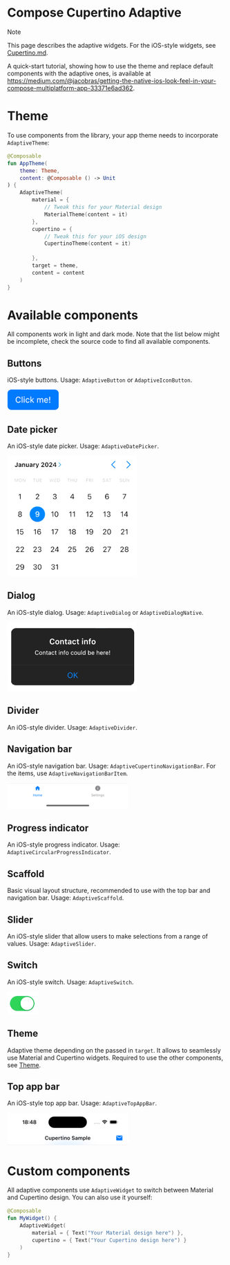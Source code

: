 # Compose Cupertino Adaptive

> [!NOTE]  
> This page describes the adaptive widgets. For the iOS-style widgets, see [Cupertino.md](Cupertino.md).

A quick-start tutorial, showing how to use the theme and replace default components with the adaptive ones, is available
at https://medium.com/@jacobras/getting-the-native-ios-look-feel-in-your-compose-multiplatform-app-33371e6ad362.

# Theme

To use components from the library, your app theme needs to incorporate `AdaptiveTheme`:

```kotlin
@Composable
fun AppTheme(
    theme: Theme,
    content: @Composable () -> Unit
) {
    AdaptiveTheme(
        material = {
            // Tweak this for your Material design
            MaterialTheme(content = it)
        },
        cupertino = {
            // Tweak this for your iOS design
            CupertinoTheme(content = it)

        },
        target = theme,
        content = content
    )
}
```

# Available components

All components work in light and dark mode. Note that the list below might be incomplete, check the source code to find
all
available components.

## Buttons

iOS-style buttons. Usage: `AdaptiveButton` or `AdaptiveIconButton`.

![](images/button.png)

## Date picker

An iOS-style date picker. Usage: `AdaptiveDatePicker`.

![](images/datepicker.png)

## Dialog

An iOS-style dialog. Usage: `AdaptiveDialog` or  `AdaptiveDialogNative`.

![](images/dialog.png)

## Divider

An iOS-style divider. Usage: `AdaptiveDivider`.

## Navigation bar

An iOS-style navigation bar. Usage: `AdaptiveCupertinoNavigationBar`. For the items, use `AdaptiveNavigationBarItem`.

![](images/navigationbar.png)

## Progress indicator

An iOS-style progress indicator. Usage: `AdaptiveCircularProgressIndicator`.

## Scaffold

Basic visual layout structure, recommended to use with the top bar and navigation bar. Usage: `AdaptiveScaffold`.

## Slider

An iOS-style slider that allow users to make selections from a range of values. Usage: `AdaptiveSlider`.

## Switch

An iOS-style switch. Usage: `AdaptiveSwitch`.

![](images/switch.png)

## Theme

Adaptive theme depending on the passed in `target`. It allows to seamlessly use Material and Cupertino widgets. Required
to use the other components, see [Theme](#theme).

## Top app bar

An iOS-style top app bar. Usage: `AdaptiveTopAppBar`.

![](images/topappbar.png)

# Custom components

All adaptive components use `AdaptiveWidget` to switch between Material and Cupertino design. You can also use it
yourself:

```kotlin
@Composable
fun MyWidget() {
    AdaptiveWidget(
        material = { Text("Your Material design here") },
        cupertino = { Text("Your Cupertino design here") }
    )
}
```